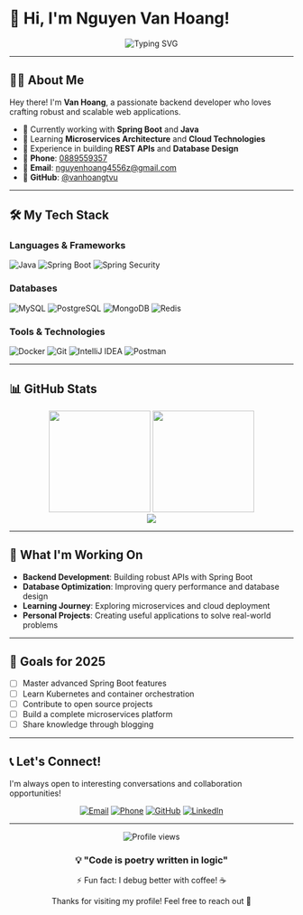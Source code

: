 # 👋 Hi, I'm Nguyen Van Hoang!

<div align="center">
  <img src="https://readme-typing-svg.herokuapp.com?font=Fira+Code&size=22&duration=3000&pause=1000&color=36BCF7&center=true&vCenter=true&width=600&lines=Java+Backend+Developer;Spring+Boot+%26+Java+Enthusiast;Building+Scalable+Web+Applications;Always+Learning+New+Technologies" alt="Typing SVG" />
</div>

---

## 🙋‍♂️ About Me

Hey there! I'm **Van Hoang**, a passionate backend developer who loves crafting robust and scalable web applications. 

- 🔭 Currently working with **Spring Boot** and **Java**
- 🌱 Learning **Microservices Architecture** and **Cloud Technologies**
- 💼 Experience in building **REST APIs** and **Database Design**
- 📱 **Phone**: [0889559357](tel:+84889559357)
- 📧 **Email**: [nguyenhoang4556z@gmail.com](mailto:nguyenhoang4556z@gmail.com)
- 🐙 **GitHub**: [@vanhoangtvu](https://github.com/vanhoangtvu)

---

## 🛠️ My Tech Stack

### Languages & Frameworks
![Java](https://img.shields.io/badge/Java-ED8B00?style=flat-square&logo=openjdk&logoColor=white)
![Spring Boot](https://img.shields.io/badge/Spring_Boot-6DB33F?style=flat-square&logo=spring&logoColor=white)
![Spring Security](https://img.shields.io/badge/Spring_Security-6DB33F?style=flat-square&logo=Spring-Security&logoColor=white)

### Databases
![MySQL](https://img.shields.io/badge/MySQL-4479A1?style=flat-square&logo=mysql&logoColor=white)
![PostgreSQL](https://img.shields.io/badge/PostgreSQL-316192?style=flat-square&logo=postgresql&logoColor=white)
![MongoDB](https://img.shields.io/badge/MongoDB-4EA94B?style=flat-square&logo=mongodb&logoColor=white)
![Redis](https://img.shields.io/badge/Redis-DC382D?style=flat-square&logo=redis&logoColor=white)

### Tools & Technologies
![Docker](https://img.shields.io/badge/Docker-2496ED?style=flat-square&logo=docker&logoColor=white)
![Git](https://img.shields.io/badge/Git-F05032?style=flat-square&logo=git&logoColor=white)
![IntelliJ IDEA](https://img.shields.io/badge/IntelliJ_IDEA-000000?style=flat-square&logo=intellij-idea&logoColor=white)
![Postman](https://img.shields.io/badge/Postman-FF6C37?style=flat-square&logo=postman&logoColor=white)

---

## 📊 GitHub Stats

<div align="center">
  <img height="180em" src="https://github-readme-stats.vercel.app/api?username=vanhoangtvu&show_icons=true&theme=github_dark&hide_border=true&count_private=true" />
  <img height="180em" src="https://github-readme-stats.vercel.app/api/top-langs/?username=vanhoangtvu&layout=compact&theme=github_dark&hide_border=true" />
</div>

<div align="center">
  <img src="https://github-readme-streak-stats.herokuapp.com/?user=vanhoangtvu&theme=dark&hide_border=true" />
</div>

---

## 🚀 What I'm Working On

- **Backend Development**: Building robust APIs with Spring Boot
- **Database Optimization**: Improving query performance and database design
- **Learning Journey**: Exploring microservices and cloud deployment
- **Personal Projects**: Creating useful applications to solve real-world problems

---

## 🎯 Goals for 2025

- [ ] Master advanced Spring Boot features
- [ ] Learn Kubernetes and container orchestration
- [ ] Contribute to open source projects
- [ ] Build a complete microservices platform
- [ ] Share knowledge through blogging

---

## 📞 Let's Connect!

I'm always open to interesting conversations and collaboration opportunities!

<div align="center">
  
[![Email](https://img.shields.io/badge/Email-nguyenhoang4556z@gmail.com-red?style=for-the-badge&logo=gmail&logoColor=white)](mailto:nguyenhoang4556z@gmail.com)
[![Phone](https://img.shields.io/badge/Phone-0889559357-green?style=for-the-badge&logo=whatsapp&logoColor=white)](tel:+84889559357)
[![GitHub](https://img.shields.io/badge/GitHub-vanhoangtvu-black?style=for-the-badge&logo=github&logoColor=white)](https://github.com/vanhoangtvu)
[![LinkedIn](https://img.shields.io/badge/LinkedIn-Connect-blue?style=for-the-badge&logo=linkedin&logoColor=white)](https://linkedin.com/in/vanhoangtvu)

</div>

---

<div align="center">
  <img src="https://komarev.com/ghpvc/?username=vanhoangtvu&style=flat-square&color=blue" alt="Profile views" />
  
  <h3>💡 "Code is poetry written in logic"</h3>
  
  <p>⚡ Fun fact: I debug better with coffee! ☕</p>
  
  <p>Thanks for visiting my profile! Feel free to reach out 🚀</p>
</div>
